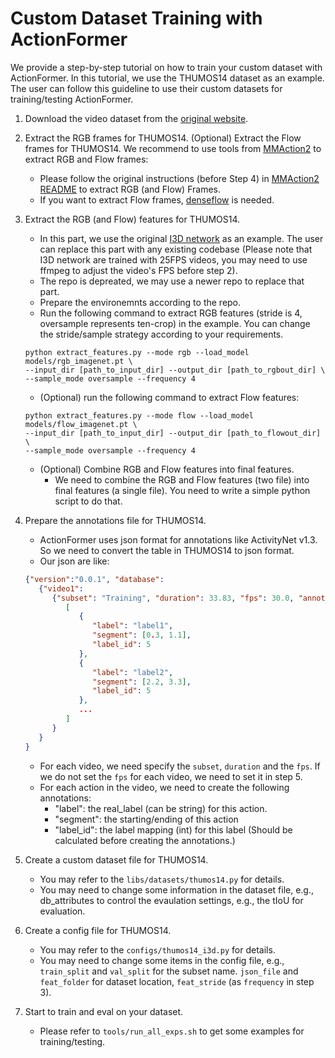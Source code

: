 # Custom Dataset Training with ActionFormer

We provide a step-by-step tutorial on how to train your custom dataset with ActionFormer. In this tutorial, we use the THUMOS14 dataset as an example. The user can follow this guideline to use their custom datasets for training/testing ActionFormer.

1. Download the video dataset from the [original website](https://www.crcv.ucf.edu/THUMOS14/download.html).

2. Extract the RGB frames for THUMOS14. (Optional) Extract the Flow frames for THUMOS14. We recommend to use tools from [MMAction2](https://github.com/open-mmlab/mmaction2) to extract RGB and Flow frames:

   - Please follow the original instructions (before Step 4) in [MMAction2 README](https://github.com/open-mmlab/mmaction2/blob/master/tools/data/thumos14/README.md) to extract RGB (and Flow) Frames.
   - If you want to extract Flow frames, [denseflow](https://github.com/open-mmlab/denseflow) is needed. 

3. Extract the RGB (and Flow) features for THUMOS14.

   - In this part, we use the original [I3D network](https://github.com/Finspire13/pytorch-i3d-feature-extraction) as an example. The user can replace this part with any existing codebase (Please note that I3D network are trained with 25FPS videos, you may need to use ffmpeg to adjust the video's FPS before step 2).
   - The repo is depreated, we may use a newer repo to replace that part.
   - Prepare the environemnts according to the repo.
   - Run the following command to extract RGB features (stride is 4, oversample represents ten-crop) in the example. You can change the stride/sample strategy according to your requirements.
   ```shell
   python extract_features.py --mode rgb --load_model models/rgb_imagenet.pt \ 
   --input_dir [path_to_input_dir] --output_dir [path_to_rgbout_dir] \
   --sample_mode oversample --frequency 4 
   ```
   - (Optional) run the following command to extract Flow features:
   ```shell
   python extract_features.py --mode flow --load_model models/flow_imagenet.pt \ 
   --input_dir [path_to_input_dir] --output_dir [path_to_flowout_dir] \
   --sample_mode oversample --frequency 4 
   ```
   - (Optional) Combine RGB and Flow features into final features.
      - We need to combine the RGB and Flow features (two file) into final features (a single file). You need to write a simple python script to do that.

4. Prepare the annotations file for THUMOS14.
   - ActionFormer uses json format for annotations like ActivityNet v1.3. So we need to convert the table in THUMOS14 to json format.
   - Our json are like:
   ```json
   {"version":"0.0.1", "database": 
      {"video1": 
         {"subset": "Training", "duration": 33.83, "fps": 30.0, "annotations":
            [
               {
                  "label": "label1",
                  "segment": [0.3, 1.1],
                  "label_id": 5
               },
               {
                  "label": "label2",
                  "segment": [2.2, 3.3],
                  "label_id": 5
               },
               ...
            ]
         }
      }
   }
   ```
   - For each video, we need specify the `subset`, `duration` and the `fps`. If we do not set the `fps` for each video, we need to set it in step 5.
   - For each action in the video, we need to create the following annotations:
      - "label": the real_label (can be string) for this action.
      - "segment": the starting/ending of this action
      - "label_id": the label mapping (int) for this label (Should be calculated before creating the annotations.)

5. Create a custom dataset file for THUMOS14. 

   - You may refer to the `libs/datasets/thumos14.py` for details.
   - You may need to change some information in the dataset file, e.g., db_attributes to control the evaulation settings, e.g., the tIoU for evaluation.

6. Create a config file for THUMOS14.
   - You may refer to the `configs/thumos14_i3d.py` for details.   
   - You may need to change some items in the config file, e.g., `train_split` and `val_split` for the subset name. `json_file` and `feat_folder` for dataset location, `feat_stride` (as `frequency` in step 3).  

7. Start to train and eval on your dataset.
   - Please refer to `tools/run_all_exps.sh` to get some examples for training/testing.